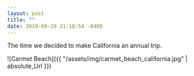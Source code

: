 ```yaml
---
layout: post
title: ""
date: 2019-09-29 21:18:54 -0400
---
```

The time we decided to make California an annual trip.

![Carmet Beach]({{ "/assets/img/carmet_beach_california.jpg" | absolute_Url }})
